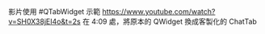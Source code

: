 影片使用 #QTabWidget 示範
https://www.youtube.com/watch?v=SH0X38jEI4o&t=2s
在 4:09 處，將原本的 QWidget 換成客製化的 ChatTab 


